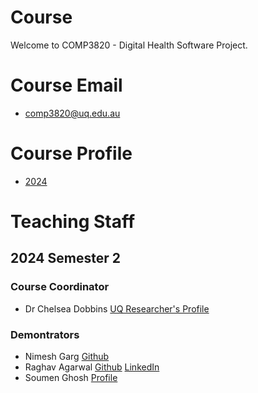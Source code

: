 # Course
Welcome to COMP3820 - Digital Health Software Project.

# Course Email
- <comp3820@uq.edu.au>

# Course Profile
- [2024](https://course-profiles.uq.edu.au/course-profiles/COMP3820-60577-7460#course-overview)

# Teaching Staff
## 2024 Semester 2
### Course Coordinator
- Dr Chelsea Dobbins [UQ Researcher's Profile](https://researchers.uq.edu.au/researcher/23170)
### Demontrators
- Nimesh Garg [Github](https://github.com/nimeshgarg)
- Raghav Agarwal [Github](https://github.com/NotRaghavAggarwal) [LinkedIn](https://www.linkedin.com/in/notrag/)
- Soumen Ghosh [Profile](https://sites.google.com/site/soumenca)
